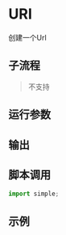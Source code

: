 # URI 
创建一个Url

## 子流程
> 不支持


## 运行参数




## 输出

    


## 脚本调用

```python
import simple;

```

## 示例